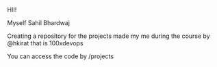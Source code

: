 HII!

Myself Sahil Bhardwaj 

Creating a repository for the projects made my me during the course by @hkirat that is 100xdevops 

You can access the code by /projects
